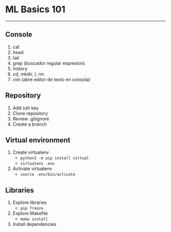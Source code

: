 # ML Basics 101

---

## Console

1. cat
2. head
3. tail
4. grep (buscador regular expresion)
5. history
6. cd, mkdir, l, rm
7. vim (abre editor de texto en consola)
## Repository

1. Add ssh key
2. Clone repository
3. Review .gitignore
3. Create a branch

## Virtual environment

1. Create virtualenv
    - ```python3 -m pip install virtual```
    - ```virtualenv .env```
3. Activate virtualenv
    - ```source .env/bin/activate``` 

## Libraries

1. Explore libraries
    - ```pip freeze```
3. Explore Makefile
    - ```make install```
5. Install dependencies
